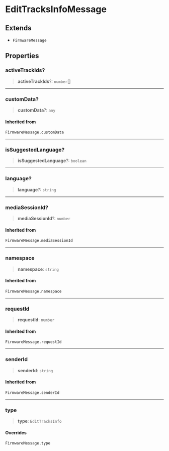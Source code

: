 # EditTracksInfoMessage

## Extends

- `FirmwareMessage`

## Properties

### activeTrackIds?

> **activeTrackIds**?: `number`[]

***

### customData?

> **customData**?: `any`

#### Inherited from

`FirmwareMessage.customData`

***

### isSuggestedLanguage?

> **isSuggestedLanguage**?: `boolean`

***

### language?

> **language**?: `string`

***

### mediaSessionId?

> **mediaSessionId**?: `number`

#### Inherited from

`FirmwareMessage.mediaSessionId`

***

### namespace

> **namespace**: `string`

#### Inherited from

`FirmwareMessage.namespace`

***

### requestId

> **requestId**: `number`

#### Inherited from

`FirmwareMessage.requestId`

***

### senderId

> **senderId**: `string`

#### Inherited from

`FirmwareMessage.senderId`

***

### type

> **type**: `EditTracksInfo`

#### Overrides

`FirmwareMessage.type`
